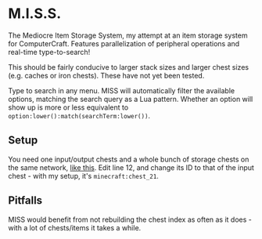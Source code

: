 # M.I.S.S.

The Mediocre Item Storage System, my attempt at an item storage system for ComputerCraft.  Features parallelization of peripheral operations and real-time type-to-search!

This should be fairly conducive to larger stack sizes and larger chest sizes (e.g. caches or iron chests).  These have not yet been tested.

Type to search in any menu.  MISS will automatically filter the available options, matching the search query as a Lua pattern.  Whether an option will show up is more or less equivalent to `option:lower():match(searchTerm:lower())`.

## Setup
You need one input/output chests and a whole bunch of storage chests on the same network, [like this](https://i.imgur.com/L5D1cAI.png).  Edit line 12, and change its ID to that of the input chest - with my setup, it's `minecraft:chest_21`.

## Pitfalls
MISS would benefit from not rebuilding the chest index as often as it does - with a lot of chests/items it takes a while.
